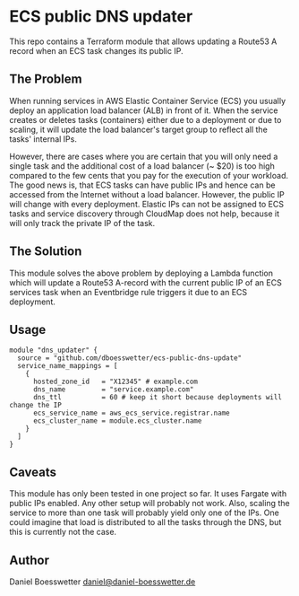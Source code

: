 # ECS public DNS updater

This repo contains a Terraform module that allows updating a Route53 A
record when an ECS task changes its public IP.

## The Problem

When running services in AWS Elastic Container Service (ECS) you usually
deploy an application load balancer (ALB) in front of it. When the service
creates or deletes tasks (containers) either due to a deployment or due
to scaling, it will update the load balancer's target group to reflect
all the tasks' internal IPs.

However, there are cases where you are certain that you will only
need a single task and the additional cost of a load balancer (~ $20)
is too high compared to the few cents that you pay for the execution of
your workload. The good news is, that ECS tasks can have public IPs and
hence can be accessed from the Internet without a load balancer. However,
the public IP will change with every deployment. Elastic IPs can not be
assigned to ECS tasks and service discovery through CloudMap does not
help, because it will only track the private IP of the task.

## The Solution

This module solves the above problem by deploying a Lambda function
which will update a Route53 A-record with the current public IP of an
ECS services task when an Eventbridge rule triggers it due to an ECS
deployment.

## Usage

```
module "dns_updater" {
  source = "github.com/dboesswetter/ecs-public-dns-update"
  service_name_mappings = [
    {
      hosted_zone_id   = "X12345" # example.com
      dns_name         = "service.example.com"
      dns_ttl          = 60 # keep it short because deployments will change the IP
      ecs_service_name = aws_ecs_service.registrar.name
      ecs_cluster_name = module.ecs_cluster.name
    }
  ]
}
```

## Caveats

This module has only been tested in one project so far. It uses Fargate
with public IPs enabled. Any other setup will probably not work. Also,
scaling the service to more than one task will probably yield only one
of the IPs.  One could imagine that load is distributed to all the tasks
through the DNS, but this is currently not the case.

## Author

Daniel Boesswetter <daniel@daniel-boesswetter.de>
